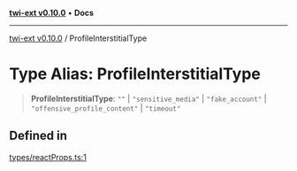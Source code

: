 [**twi-ext v0.10.0**](../README.md) • **Docs**

***

[twi-ext v0.10.0](../README.md) / ProfileInterstitialType

# Type Alias: ProfileInterstitialType

> **ProfileInterstitialType**: `""` \| `"sensitive_media"` \| `"fake_account"` \| `"offensive_profile_content"` \| `"timeout"`

## Defined in

[types/reactProps.ts:1](https://github.com/Robot-Inventor/twi-ext/blob/71f902b95c19fccdef60c81ed4ae95097b7deba8/src/types/reactProps.ts#L1)
